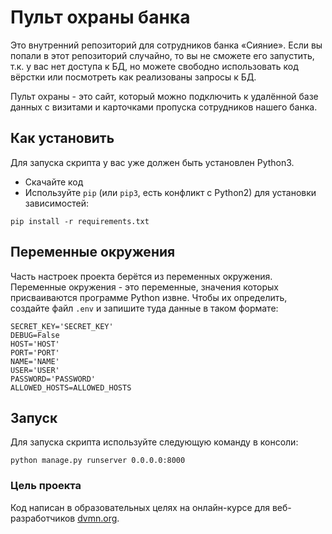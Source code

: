 # Пульт охраны банка

Это внутренний репозиторий для сотрудников банка «Сияние». Если вы попали в этот репозиторий случайно, то вы не сможете его запустить, т.к. у вас нет доступа к БД, но можете свободно использовать код вёрстки или посмотреть как реализованы запросы к БД.

Пульт охраны - это сайт, который можно подключить к удалённой базе данных с визитами и карточками пропуска сотрудников нашего банка.

## Как установить

Для запуска скрипта у вас уже должен быть установлен Python3.

- Скачайте код
- Используйте `pip` (или `pip3`, есть конфликт с Python2) для установки зависимостей: 

```
pip install -r requirements.txt
```

## Переменные окружения

Часть настроек проекта берётся из переменных окружения. Переменные окружения - это переменные, значения которых присваиваются программе Python извне. Чтобы их определить, создайте файл `.env` и запишите туда данные в таком формате:

```
SECRET_KEY='SECRET_KEY'
DEBUG=False
HOST='HOST'
PORT='PORT'
NAME='NAME'
USER='USER'
PASSWORD='PASSWORD'
ALLOWED_HOSTS=ALLOWED_HOSTS
```

## Запуск

Для запуска скрипта используйте следующую команду в консоли:

```
python manage.py runserver 0.0.0.0:8000
```

### Цель проекта

Код написан в образовательных целях на онлайн-курсе для веб-разработчиков [dvmn.org](https://dvmn.org/).